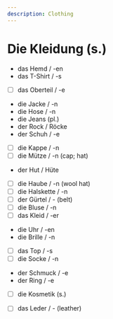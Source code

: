 ```yaml
---
description: Clothing
---
```


# Die Kleidung \(s.\)

* das Hemd / -en
* das T-Shirt / -s
* [ ] das Oberteil / -e
* die Jacke / -n
* die Hose / -n
* die Jeans \(pl.\)
* der Rock / Röcke
* der Schuh / -e
* [ ] die Kappe / -n
* [ ] die Mütze / -n \(cap; hat\)
* der Hut / Hüte
* [ ] die Haube / -n \(wool hat\)
* [ ] die Halskette / -n
* [ ] der Gürtel / - \(belt\)
* [ ] die Bluse / -n
* [ ] das Kleid / -er
* die Uhr / -en
* die Brille / -n
* [ ] das Top / -s
* [ ] die Socke / -n
* der Schmuck / -e
* der Ring / -e
* [ ] die Kosmetik \(s.\)
* [ ] das Leder / - \(leather\)

